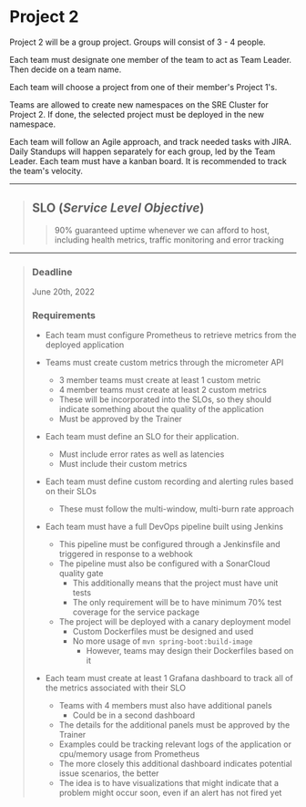 # Project 2

Project 2 will be a group project. Groups will consist of 3 - 4 people.

Each team must designate one member of the team to act as Team Leader. Then decide on a team name.

Each team will choose a project from one of their member's Project 1's.

Teams are allowed to create new namespaces on the SRE Cluster for Project 2.
If done, the selected project must be deployed in the new namespace.

Each team will follow an Agile approach, and track needed tasks with JIRA. Daily Standups will happen separately for each group, led by the Team Leader. Each team must have a kanban board.
It is recommended to track the team's velocity.
___

>## SLO (_Service Level Objective_)
>>90% guaranteed uptime whenever we can afford to host, including health metrics, traffic monitoring and error tracking

____
>### Deadline
>June 20th, 2022
>
>### Requirements
>
>- Each team must configure Prometheus to retrieve metrics from the deployed application
>
>- Teams must create custom metrics through the micrometer API
>    - 3 member teams must create at least 1 custom metric
>    - 4 member teams must create at least 2 custom metrics
>    - These will be incorporated into the SLOs, so they should indicate something about the quality of the application
>    - Must be approved by the Trainer
>
>- Each team must define an SLO for their application.
>    - Must include error rates as well as latencies
>    - Must include their custom metrics
>
>- Each team must define custom recording and alerting rules based on their SLOs
>    - These must follow the multi-window, multi-burn rate approach
>
>- Each team must have a full DevOps pipeline built using Jenkins
>    - This pipeline must be configured through a Jenkinsfile and triggered in response to a webhook
>    - The pipeline must also be configured with a SonarCloud quality gate
>        - This additionally means that the project must have unit tests
>        - The only requirement will be to have minimum 70% test coverage for the service package
>    - The project will be deployed with a canary deployment model
>        - Custom Dockerfiles must be designed and used
>        - No more usage of `mvn spring-boot:build-image`
>            - However, teams may design their Dockerfiles based on it
>
>- Each team must create at least 1 Grafana dashboard to track all of the metrics associated with their SLO
>    - Teams with 4 members must also have additional panels
>        - Could be in a second dashboard
>    - The details for the additional panels must be approved by the Trainer
>    - Examples could be tracking relevant logs of the application or cpu/memory usage from Prometheus
>    - The more closely this additional dashboard indicates potential issue scenarios, the better
>    - The idea is to have visualizations that might indicate that a problem might occur soon, even if an alert has not fired yet